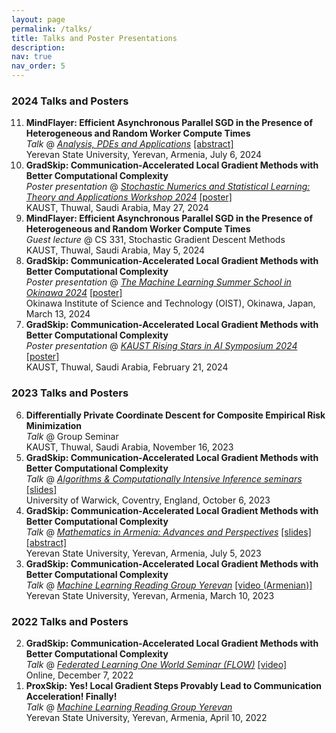 ```yaml
---
layout: page
permalink: /talks/
title: Talks and Poster Presentations
description: 
nav: true
nav_order: 5
---
```


### 2024 Talks and Posters

<ol start="11" reversed>
  <li><strong>MindFlayer: Efficient Asynchronous Parallel SGD in the Presence of Heterogeneous and Random Worker Compute Times</strong><br>
      <em>Talk</em> @ <a href="https://gmg70.com/"><em>Analysis, PDEs and Applications</em></a> <a href="https://gmg70.com/downloads/ConferenceAbstracts.pdf#page=19">[abstract]</a><br>
      Yerevan State University, Yerevan, Armenia, July 6, 2024
  </li>
  <li><strong>GradSkip: Communication-Accelerated Local Gradient Methods with Better Computational Complexity</strong><br>
      <em>Poster presentation</em> @ <a href="https://cemse.kaust.edu.sa/events/event/snsl-workshop-2024"><em>Stochastic Numerics and Statistical Learning: Theory and Applications Workshop 2024</em></a> <a href="https://artomaranjyan.github.io/assets/pdf/GradSkip_Rising_Stars.pdf">[poster]</a> <br>
      KAUST, Thuwal, Saudi Arabia, May 27, 2024
  </li>
  <li><strong>MindFlayer: Efficient Asynchronous Parallel SGD in the Presence of Heterogeneous and Random Worker Compute Times</strong><br>
      <em>Guest lecture</em> @ CS 331, Stochastic Gradient Descent Methods<br>
      KAUST, Thuwal, Saudi Arabia, May 5, 2024
  </li>
  <li><strong>GradSkip: Communication-Accelerated Local Gradient Methods with Better Computational Complexity</strong><br>
      <em>Poster presentation</em> @ <a href="https://groups.oist.jp/mlss"><em>The Machine Learning Summer School in Okinawa 2024</em></a> <a href="https://artomaranjyan.github.io/assets/pdf/GradSkip_MLSS_Okinawa.pdf">[poster]</a> <br>
      Okinawa Institute of Science and Technology (OIST), Okinawa, Japan, March 13, 2024
  </li>
  <li><strong>GradSkip: Communication-Accelerated Local Gradient Methods with Better Computational Complexity</strong><br>
      <em>Poster presentation</em> @ <a href="https://cemse.kaust.edu.sa/ai/aii-symp-2024"><em>KAUST Rising Stars in AI Symposium 2024</em></a> <a href="https://artomaranjyan.github.io/assets/pdf/GradSkip_Rising_Stars.pdf">[poster]</a><br>
      KAUST, Thuwal, Saudi Arabia, February 21, 2024
  </li>
</ol>

### 2023 Talks and Posters

<ol start="6", reversed>
  <li><strong>Differentially Private Coordinate Descent for Composite Empirical Risk Minimization</strong><br>
      <em>Talk</em> @ Group Seminar<br>
      KAUST, Thuwal, Saudi Arabia, November 16, 2023
  </li>
  <li><strong>GradSkip: Communication-Accelerated Local Gradient Methods with Better Computational Complexity</strong><br>
      <em>Talk</em> @ <a href="https://warwick.ac.uk/fac/sci/statistics/news/algorithms-seminars/#:~:text=06/10-,Artavazd%20Maranjyan,-Link%20opens%20in"><em>Algorithms & Computationally Intensive Inference seminars</em></a> <a href="https://warwick.ac.uk/fac/sci/statistics/news/algorithms-seminars/slides_2023_10_06_arto_maranjyan_gradskip.pdf">[slides]</a><br>
      University of Warwick, Coventry, England, October 6, 2023
  </li>
  <li><strong>GradSkip: Communication-Accelerated Local Gradient Methods with Better Computational Complexity</strong><br>
      <em>Talk</em> @ <a href="http://mathconf.sci.am/index.html"><em>Mathematics in Armenia: Advances and Perspectives</em></a> <a href="https://artomaranjyan.github.io/files/talk4slide.pdf">[slides]</a> <a href="http://mathconf.sci.am/MiA2023AbstractsBook.pdf#page=60">[abstract]</a><br>
      Yerevan State University, Yerevan, Armenia, July 5, 2023
  </li>
  <li><strong>GradSkip: Communication-Accelerated Local Gradient Methods with Better Computational Complexity</strong><br>
      <em>Talk</em> @ <a href="https://groups.google.com/g/ml-reading-group-yerevan/c/F_1OGqeFImY/m/BGDIqZAWBQAJ"><em>Machine Learning Reading Group Yerevan</em></a> <a href="https://www.youtube.com/watch?v=w9iHPgE82oo">[video (Armenian)]</a><br>
      Yerevan State University, Yerevan, Armenia, March 10, 2023
  </li>
</ol>

### 2022 Talks and Posters

<ol start="2", reversed>
  <li><strong>GradSkip: Communication-Accelerated Local Gradient Methods with Better Computational Complexity</strong><br>
      <em>Talk</em> @ <a href="https://sites.google.com/view/one-world-seminar-series-flow/archive/2022?authuser=0#h.99nho9x1b8ju"><em>Federated Learning One World Seminar (FLOW)</em></a> <a href="https://youtu.be/WWhY5tO-FiM">[video]</a><br>
      Online, December 7, 2022
  </li>
  <li><strong>ProxSkip: Yes! Local Gradient Steps Provably Lead to Communication Acceleration! Finally!</strong><br>
      <em>Talk</em> @ <a href="https://groups.google.com/g/ml-reading-group-yerevan/c/-TZmYEWATuI"><em>Machine Learning Reading Group Yerevan</em></a><br>
      Yerevan State University, Yerevan, Armenia, April 10, 2022
  </li>
</ol>
